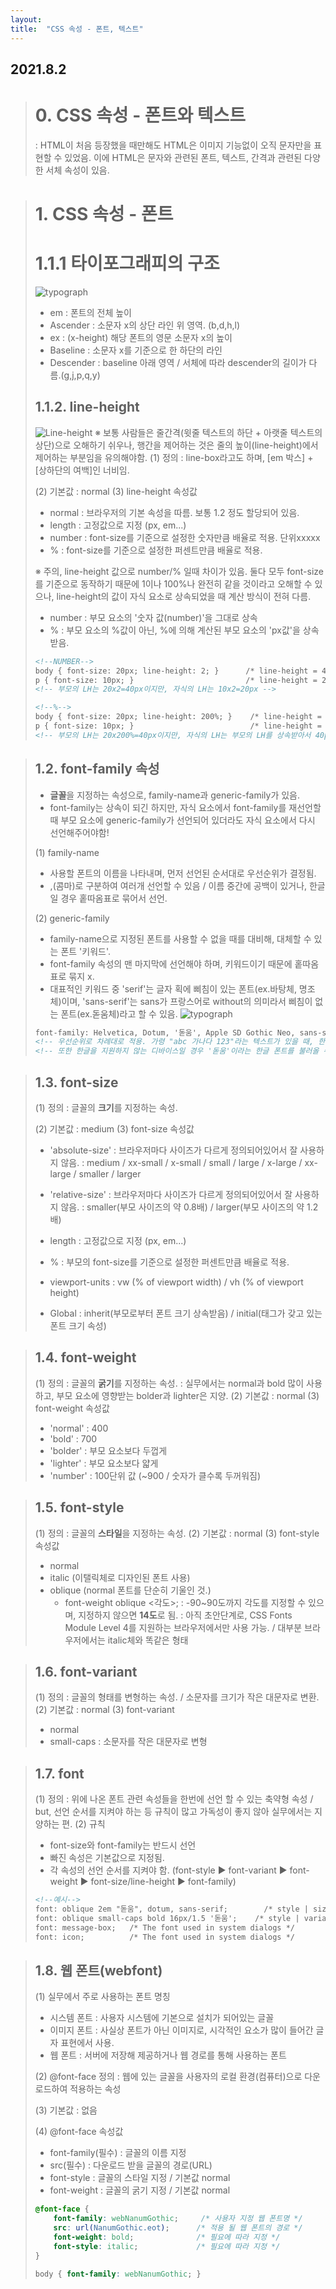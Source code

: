 ```yaml
---
layout: 
title:  "CSS 속성 - 폰트, 텍스트"
---
```


## 2021.8.2

> # 0. CSS 속성 - 폰트와 텍스트
>   : HTML이 처음 등장했을 때만해도 HTML은 이미지 기능없이 오직 문자만을 표현할 수 있었음.
>   이에 HTML은 문자와 관련된 폰트, 텍스트, 간격과 관련된 다양한 서체 속성이 있음.
 
> # 1. CSS 속성 - 폰트
> # 1.1.1 타이포그래피의 구조
> ![typograph](https://blog.kakaocdn.net/dn/HUS2A/btqLvFYsMJ8/qrrpQAsMFm1Q80SE3lRjKK/img.png)
>  - em : 폰트의 전체 높이
>  - Ascender : 소문자 x의 상단 라인 위 영역. (b,d,h,l)
>  - ex : (x-height) 해당 폰트의 영문 소문자 x의 높이
>  - Baseline : 소문자 x를 기준으로 한 하단의 라인
>  - Descender : baseline 아래 영역 / 서체에 따라 descender의 길이가 다름.(g,j,p,q,y)
> 
> ## 1.1.2. line-height
> ![Line-height](https://s3.ap-northeast-2.amazonaws.com/opentutorials-user-file/module/441/1287.gif)
> ※ 보통 사람들은 줄간격(윗줄 텍스트의 하단 + 아랫줄 텍스트의 상단)으로 오해하기 쉬우나, 행간을 제어하는 것은 줄의 높이(line-height)에서 제어하는 부분임을 유의해야함.
> (1) 정의
>   : line-box라고도 하며, [em 박스] + [상하단의 여백]인 너비임.
> 
> (2) 기본값 : normal
> (3) line-height 속성값
>   - normal : 브라우저의 기본 속성을 따름. 보통 1.2 정도 할당되어 있음.
>   - length : 고정값으로 지정 (px, em...)
>   - number : font-size를 기준으로 설정한 숫자만큼 배율로 적용. 단위xxxxx
>   - % : font-size를 기준으로 설정한 퍼센트만큼 배율로 적용.
>       
>
> ※ 주의, line-height 값으로 number/% 일때 차이가 있음.
>   둘다 모두 font-size를 기준으로 동작하기 때문에 1이나 100%나 완전히 같을 것이라고 오해할 수 있으나,
> line-height의 값이 자식 요소로 상속되었을 때 계산 방식이 전혀 다름.
>  - number : 부모 요소의 '숫자 값(number)'을 그대로 상속
>  - % : 부모 요소의 %값이 아닌, %에 의해 계산된 부모 요소의 'px값'을 상속받음.
> ```html
> <!--NUMBER-->
> body { font-size: 20px; line-height: 2; }      /* line-height = 40px; */
> p { font-size: 10px; }                         /* line-height = 20px; */
> <!-- 부모의 LH는 20x2=40px이지만, 자식의 LH는 10x2=20px -->
> ```
> ```html
> <!--%-->
> body { font-size: 20px; line-height: 200%; }    /* line-height = 40px; */
> p { font-size: 10px; }                          /* line-height = 40px; */
> <!-- 부모의 LH는 20x200%=40px이지만, 자식의 LH는 부모의 LH를 상속받아서 40px -->
> ```

> ## 1.2. font-family 속성
>  - **글꼴**을 지정하는 속성으로, family-name과 generic-family가 있음.
>  - font-family는 상속이 되긴 하지만, 자식 요소에서 font-family를 재선언할 때 부모 요소에 generic-family가 선언되어 있더라도 자식 요소에서 다시 선언해주어야함!
>  
> (1) family-name
>    - 사용할 폰트의 이름을 나타내며, 먼저 선언된 순서대로 우선순위가 결정됨.
>    - ,(콤마)로 구분하여 여러개 선언할 수 있음 / 이름 중간에 공백이 있거나, 한글일 경우 홑따옴표로 묶어서 선언.
>    
> (2) generic-family
>    - family-name으로 지정된 폰트를 사용할 수 없을 때를 대비해, 대체할 수 있는 폰트 '키워드'.
>    - font-family 속성의 맨 마지막에 선언해야 하며, 키워드이기 때문에 홑따옴표로 묶지 x.
>    - 대표적인 키워드 중 'serif'는 글자 획에 삐침이 있는 폰트(ex.바탕체, 명조체)이며, 'sans-serif'는 sans가 프랑스어로 without의 의미라서 삐침이 없는 폰트(ex.돋움체)라고 할 수 있음.
> ![typograph](https://img1.daumcdn.net/thumb/R800x0/?scode=mtistory2&fname=https%3A%2F%2Ft1.daumcdn.net%2Fcfile%2Ftistory%2F99F75D475A6194AA16)
> 
> ```html
> font-family: Helvetica, Dotum, '돋움', Apple SD Gothic Neo, sans-serif; 
> <!-- 우선순위로 차례대로 적용. 가령 "abc 가나다 123"라는 텍스트가 있을 때, 한글이 지원되지 않는 Helvetica는 "abc"와 "123"을, "가나다"는 Dotum으로 표현됨.-->
> <!-- 또한 한글을 지원하지 않는 디바이스일 경우 '돋움'이라는 한글 폰트를 불러올 수 없을 수 있기 때문에 영문명으로도 선언해주는 것. -->
> ```

> 
> ## 1.3. font-size
> (1) 정의
>   : 글꼴의 **크기**를 지정하는 속성.
> 
> (2) 기본값 : medium
> (3) font-size 속성값
>   - 'absolute-size'
>     : 브라우저마다 사이즈가 다르게 정의되어있어서 잘 사용하지 않음.
>    : medium / xx-small / x-small / small / large / x-large / xx-large / smaller / larger
>    
>   - 'relative-size'
>     : 브라우저마다 사이즈가 다르게 정의되어있어서 잘 사용하지 않음.
>     : smaller(부모 사이즈의 약 0.8배) / larger(부모 사이즈의 약 1.2배)
>     
>   - length : 고정값으로 지정 (px, em...)
>   
>   - % : 부모의 font-size를 기준으로 설정한 퍼센트만큼 배율로 적용.
> 
>   - viewport-units
>     : vw (% of viewport width) / vh (% of viewport height)
> 
>   - Global
>     : inherit(부모로부터 폰트 크기 상속받음) / initial(태그가 갖고 있는 폰트 크기 속성)  
 
> ## 1.4. font-weight
> (1) 정의
>   : 글꼴의 **굵기**를 지정하는 속성.
>   : 실무에서는 normal과 bold 많이 사용하고, 부모 요소에 영향받는 bolder과 lighter은 지양.
> (2) 기본값 : normal
> (3) font-weight 속성값
>   - 'normal' : 400
>   - 'bold' : 700
>   - 'bolder' : 부모 요소보다 두껍게
>   - 'lighter' : 부모 요소보다 얇게
>   - 'number' : 100단위 값 (~900 / 숫자가 클수록 두꺼워짐)
 
> ## 1.5. font-style
> (1) 정의
>   : 글꼴의 **스타일**을 지정하는 속성.
> (2) 기본값 : normal
> (3) font-style 속성값
>   - normal
>   - italic (이탤릭체로 디자인된 폰트 사용)
>   - oblique (normal 폰트를 단순히 기울인 것.)
>      - font-weight oblique <각도>;
>        : -90~90도까지 각도를 지정할 수 있으며, 지정하지 않으면 **14도**로 됨.
>        : 아직 초안단계로, CSS Fonts Module Level 4를 지원하는 브라우저에서만 사용 가능. / 대부분 브라우저에서는 italic체와 똑같은 형태
 
> ## 1.6. font-variant
> (1) 정의
>   : 글꼴의 형태를 변형하는 속성. / 소문자를 크기가 작은 대문자로 변환.
> (2) 기본값 : normal
> (3) font-variant
>   - normal
>   - small-caps : 소문자를 작은 대문자로 변형
 
> ## 1.7. font 
>  (1) 정의
>    : 위에 나온 폰트 관련 속성들을 한번에 선언 할 수 있는 축약형 속성 / but, 선언 순서를 지켜야 하는 등 규칙이 많고 가독성이 좋지 않아 실무에서는 지양하는 편.
>  (2) 규칙
>    - font-size와 font-family는 반드시 선언
>    - 빠진 속성은 기본값으로 지정됨.
>    - 각 속성의 선언 순서를 지켜야 함.
>      (font-style ▶ font-variant ▶ font-weight ▶ font-size/line-height ▶ font-family)
> ```html
> <!--예시-->
> font: oblique 2em "돋움", dotum, sans-serif;        /* style | size | family */
> font: oblique small-caps bold 16px/1.5 '돋움';    /* style | variant | weight | size/line-height | family */
> font: message-box;   /* The font used in system dialogs */
> font: icon;          /* The font used in system dialogs */
> ```

> ## 1.8. 웹 폰트(webfont)
> (1) 실무에서 주로 사용하는 폰트 명칭
>    - 시스템 폰트 : 사용자 시스템에 기본으로 설치가 되어있는 글꼴
>    - 이미지 폰트 : 사실상 폰트가 아닌 이미지로, 시각적인 요소가 많이 들어간 글자 표현에서 사용.
>    - 웹 폰트 : 서버에 저장해 제공하거나 웹 경로를 통해 사용하는 폰트
> 
> (2) @font-face 정의
>  : 웹에 있는 글꼴을 사용자의 로컬 환경(컴퓨터)으로 다운로드하여 적용하는 속성
> 
> (3) 기본값 : 없음
> 
> (4) @font-face 속성값
>   - font-family(필수) : 글꼴의 이름 지정
>   - src(필수) : 다운로드 받을 글꼴의 경로(URL)
>   - font-style : 글꼴의 스타일 지정 / 기본값 normal
>   - font-weight : 글꼴의 굵기 지정 / 기본값 normal
> 
> ```css
> @font-face {
>     font-family: webNanumGothic;     /* 사용자 지정 웹 폰트명 */
>     src: url(NanumGothic.eot);      /* 적용 될 웹 폰트의 경로 */
>     font-weight: bold;              /* 필요에 따라 지정 */
>     font-style: italic;             /* 필요에 따라 지정 */
> }
> 
> body { font-family: webNanumGothic; }
> ```
> 
> 
> 
> 
> 
> 
> 
> 
> 
> 
> 
> 
> 
